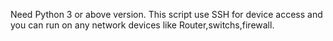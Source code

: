Need Python 3 or above version.
This script use SSH for device access and you can run on any network devices like Router,switchs,firewall.
